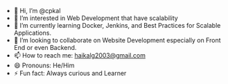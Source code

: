 - 👋 Hi, I’m @cpkal
- 👀 I’m interested in Web Development that have scalability 
- 🌱 I’m currently learning Docker, Jenkins, and Best Practices for Scalable Applications.
- 💞️ I’m looking to collaborate on Website Development especially on Front End  or even Backend. 
- 📫 How to reach me: haikalg2003@gmail.com
- 😄 Pronouns: He/Him
- ⚡ Fun fact: Always curious and Learner

<!---
cpkal/cpkal is a ✨ special ✨ repository because its `README.md` (this file) appears on your GitHub profile.
You can click the Preview link to take a look at your changes.
--->

